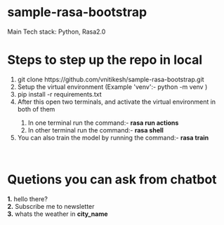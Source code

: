 # sample-rasa-bootstrap

Main Tech stack: Python, Rasa2.0

<h1>Steps to step up the repo in local</h1>
<ol>
  <li>git clone https://github.com/vnitikesh/sample-rasa-bootstrap.git</li>
  <li>Setup the virtual environment (Example 'venv':- python -m venv <env_name>)</li>
  <li>pip install -r requirements.txt</li>
  <li>After this open two terminals, and activate the virtual environment in both of them</li>
  <ol>
    <li>In one terminal run the command:- <b>rasa run actions</b></li>
    <li>In other terminal run the command:- <b>rasa shell</b></li>
  </ol>
  <li>You can also train the model by running the command:- <b>rasa train</b></li>
</ol>

<br>
<h1>Quetions you can ask from chatbot</h1>

<b>1.</b> hello there?<br>
<b>2.</b> Subscribe me to newsletter<br>
<b>3.</b> whats the weather in <b>city_name</b>
